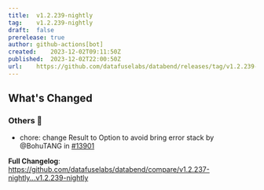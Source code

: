 ```yaml
---
title:	v1.2.239-nightly
tag:	v1.2.239-nightly
draft:	false
prerelease:	true
author:	github-actions[bot]
created:	2023-12-02T09:11:50Z
published:	2023-12-02T22:00:50Z
url:	https://github.com/datafuselabs/databend/releases/tag/v1.2.239-nightly
---
```

<!-- Release notes generated using configuration in .github/release.yml at main -->

## What's Changed
### Others 📒
* chore: change Result to Option to avoid bring error stack by @BohuTANG in [#13901](https://github.com/datafuselabs/databend/pull/13901)


**Full Changelog**: https://github.com/datafuselabs/databend/compare/v1.2.237-nightly...v1.2.239-nightly
